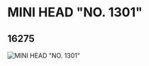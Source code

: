 # MINI HEAD "NO. 1301"
## 16275
![MINI HEAD "NO. 1301"](https://lc-www-live-s.legocdn.com/media/bricks/5/2/6057885.jpg)